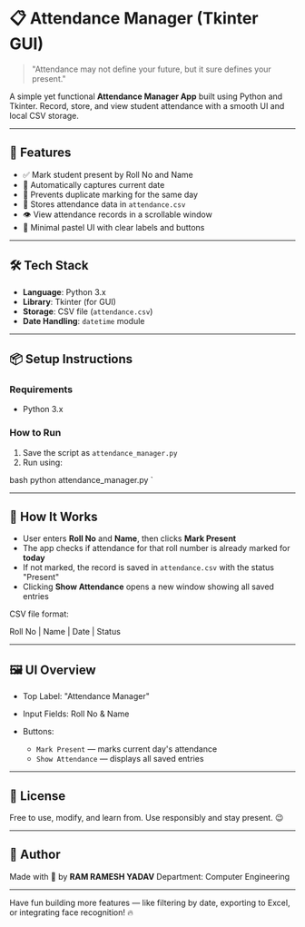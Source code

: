 # 📋 Attendance Manager (Tkinter GUI)

> "Attendance may not define your future, but it sure defines your present."

A simple yet functional **Attendance Manager App** built using Python and Tkinter. Record, store, and view student attendance with a smooth UI and local CSV storage.

---

## 🚀 Features

- ✅ Mark student present by Roll No and Name
- 📅 Automatically captures current date
- 🧠 Prevents duplicate marking for the same day
- 📁 Stores attendance data in `attendance.csv`
- 👁 View attendance records in a scrollable window
- 🎨 Minimal pastel UI with clear labels and buttons

---

## 🛠 Tech Stack

- **Language**: Python 3.x  
- **Library**: Tkinter (for GUI)  
- **Storage**: CSV file (`attendance.csv`)  
- **Date Handling**: `datetime` module

---

## 📦 Setup Instructions

### Requirements

- Python 3.x

### How to Run

1. Save the script as `attendance_manager.py`
2. Run using:

bash
python attendance_manager.py
`

---

## 🧠 How It Works

* User enters **Roll No** and **Name**, then clicks **Mark Present**
* The app checks if attendance for that roll number is already marked for **today**
* If not marked, the record is saved in `attendance.csv` with the status "Present"
* Clicking **Show Attendance** opens a new window showing all saved entries

CSV file format:


Roll No | Name | Date | Status


---

## 🖼 UI Overview

* Top Label: "Attendance Manager"
* Input Fields: Roll No & Name
* Buttons:

  * `Mark Present` — marks current day's attendance
  * `Show Attendance` — displays all saved entries

---

## 📜 License

Free to use, modify, and learn from.
Use responsibly and stay present. 😉

---

## 🙌 Author

Made with 🌟 by **RAM RAMESH YADAV**
 Department: Computer Engineering

---

Have fun building more features — like filtering by date, exporting to Excel, or integrating face recognition! 🔥

```
